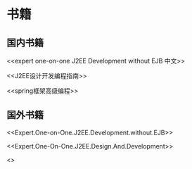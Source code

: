 # 书籍

## 国内书籍

<<expert one-on-one J2EE Development without EJB 中文>>

<<J2EE设计开发编程指南>>

<<spring框架高级编程>>

## 国外书籍

<<Expert.One-on-One.J2EE.Development.without.EJB>>

<<Expert.One-On-One.J2EE.Design.And.Development>>

<<Professional Java Development with the Spring Framework>>